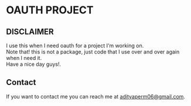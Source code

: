 # OAUTH PROJECT

## DISCLAIMER

I use this when I need oauth for a project I'm working on. <br>
Note that! this is not a package, just code that I use over and over again when I need it. <br> 
Have a nice day guys!.

## Contact

If you want to contact me you can reach me at <adityaperm06@gmail.com>.